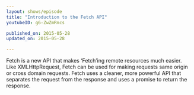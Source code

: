 ```yaml
---
layout: shows/episode
title: "Introduction to the Fetch API"
youtubeID: g6-ZwZmRncs

published_on: 2015-05-28
updated_on: 2015-05-28

---
```


Fetch is a new API that makes ‘Fetch’ing remote resources much easier. Like XMLHttpRequest, 
Fetch can be used for making requests same origin or cross domain requests. Fetch uses a cleaner, 
more powerful API that separates the request from the response and uses a promise to return the response.
